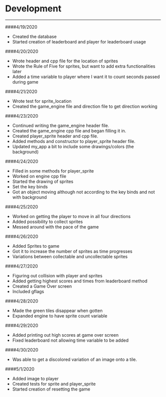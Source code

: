 # Development

---
####4/19/2020
   * Created the database
   * Started creation of leaderboard and player for leaderboard usage
   
####4/20/2020
   * Wrote header and cpp file for the location of sprites
   * Wrote the Rule of Five for sprites, but want to add extra functionalities later
   * Added a time variable to player where I want it to count seconds passed during game

####4/21/2020
   * Wrote test for sprite_location
   * Created the game_engine file and direction file to get direction working
   
####4/23/2020
   * Continued writing the game_engine header file.
   * Created the game_engine cpp file and began filling it in.
   * Created player_sprite header and cpp file.
   * Added methods and constructor to player_sprite header file.
   * Updated my_app a bit to include some drawings/colors (the background)
   
####4/24/2020
   * Filled in some methods for player_sprite
   * Worked on engine cpp file
   * Started the drawing of sprites
   * Set the key binds
   * Got an object moving although not according to the key binds and not with background
   
####4/25/2020
   * Worked on getting the player to move in all four directions
   * Added possibility to collect sprites
   * Messed around with the pace of the game
   
####4/26/2020
   * Added Sprites to game
   * Got it to increase the number of sprites as time progresses
   * Variations between collectable and uncollectable sprites
   
####4/27/2020
   * Figuring out collision with player and sprites
   * Added getting highest scores and times from leaderboard method
   * Created a Game Over screen
   * Included gflags
   
####4/28/2020
   * Made the green tiles disappear when gotten
   * Expanded engine to have sprite count variable
   
####4/29/2020
   * Added printing out high scores at game over screen
   * Fixed leaderboard not allowing time variable to be added
   
####4/30/2020
   * Was able to get a discolored variation of an image onto a tile.
   
####5/1/2020
   * Added image to player
   * Created tests for sprite and player_sprite
   * Started creation of resetting the game